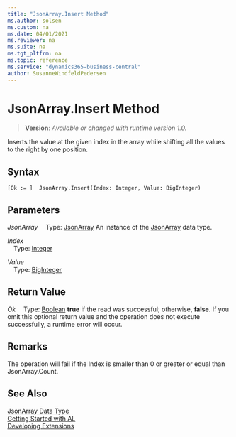 ```yaml
---
title: "JsonArray.Insert Method"
ms.author: solsen
ms.custom: na
ms.date: 04/01/2021
ms.reviewer: na
ms.suite: na
ms.tgt_pltfrm: na
ms.topic: reference
ms.service: "dynamics365-business-central"
author: SusanneWindfeldPedersen
---
```

[//]: # (START>DO_NOT_EDIT)
[//]: # (IMPORTANT:Do not edit any of the content between here and the END>DO_NOT_EDIT.)
[//]: # (Any modifications should be made in the .xml files in the ModernDev repo.)
# JsonArray.Insert Method
> **Version**: _Available or changed with runtime version 1.0._

Inserts the value at the given index in the array while shifting all the values to the right by one position.


## Syntax
```
[Ok := ]  JsonArray.Insert(Index: Integer, Value: BigInteger)
```
## Parameters
*JsonArray*
&emsp;Type: [JsonArray](jsonarray-data-type.md)
An instance of the [JsonArray](jsonarray-data-type.md) data type.

*Index*  
&emsp;Type: [Integer](../integer/integer-data-type.md)  
  
*Value*  
&emsp;Type: [BigInteger](../biginteger/biginteger-data-type.md)  
  


## Return Value
*Ok*
&emsp;Type: [Boolean](../boolean/boolean-data-type.md)
**true** if the read was successful; otherwise, **false**. If you omit this optional return value and the operation does not execute successfully, a runtime error will occur.  


[//]: # (IMPORTANT: END>DO_NOT_EDIT)

## Remarks
The operation will fail if the Index is smaller than 0 or greater or equal than JsonArray.Count.

## See Also
[JsonArray Data Type](jsonarray-data-type.md)  
[Getting Started with AL](../../devenv-get-started.md)  
[Developing Extensions](../../devenv-dev-overview.md)